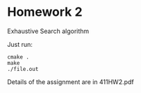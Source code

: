 # Homework 2  
Exhaustive Search algorithm

Just run:
``` 
cmake . 
make
./file.out  
```

Details of the assignment are in 411HW2.pdf

